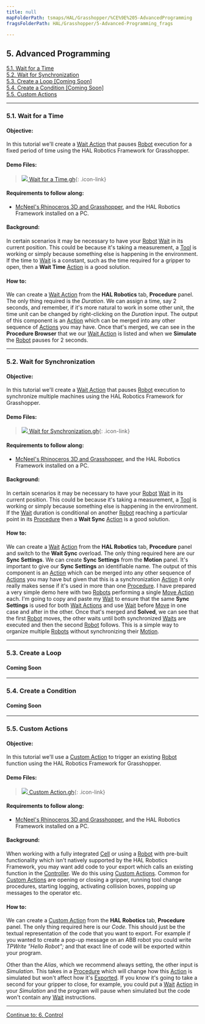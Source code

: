 ```yaml
---
title: null
mapFolderPath: tsmaps/HAL/Grasshopper/%CE%9E%205-AdvancedProgramming
fragsFolderPath: HAL/Grasshopper/5-Advanced-Programming_frags

---
```



<!-- tsGuideRenderComment {"guide":{"id":"fdLC2K0fa","path":"HAL/Grasshopper","fragmentFolderPath":"HAL/Grasshopper/5-Advanced-Programming_frags"},"fragment":{"id":"fdLC2K0fa","topLevelMapKey":"eGVQIT27G","mapKeyChain":"eGVQIT27G","guideID":"fdLC2K2av","guidePath":"c:/GitHub/MuddySpud/MuddySpud.github.io/tsmaps/HAL/Grasshopper/5-AdvancedProgramming.tsmap","parentFragmentID":null,"chartKey":"eGVQIT27G","options":[]}} -->

## 5. Advanced Programming

[5.1. Wait for a Time](#51-wait-for-a-time)  
[5.2. Wait for Synchronization](#52-wait-for-synchronization)  
[5.3. Create a Loop \[Coming Soon\]](#53-create-a-loop)  
[5.4. Create a Condition \[Coming Soon\]](#54-create-a-condition)  
[5.5. Custom Actions](#55-custom-actions)  

---
### 5.1. Wait for a Time

#### Objective:

In this tutorial we'll create a [Wait Action](/HAL/Overview/Glossary#wait-action) that pauses [Robot](/HAL/Overview/Glossary#manipulator) execution for a fixed period of time using the HAL Robotics Framework for Grasshopper.

#### Demo Files:

> [<img src="/HAL/assets/images/Grasshopper/GHFile16.PNG"> Wait for a Time.gh](/HAL/Grasshopper/ExampleFiles/Tutorials/5.1%20-%20Wait%20for%20a%20Time.gh){: .icon-link}

#### Requirements to follow along:

- [McNeel's Rhinoceros 3D and Grasshopper](https://www.rhino3d.com/download), and the HAL Robotics Framework installed on a PC.

#### Background:

In certain scenarios it may be necessary to have your [Robot](/HAL/Overview/Glossary#manipulator) [Wait](/HAL/Overview/Glossary#wait-action) in its current position. This could be because it's taking a measurement, a [Tool](/HAL/Overview/Glossary#end-effector) is working or simply because something else is happening in the environment. If the time to [Wait](/HAL/Overview/Glossary#wait-action) is a constant, such as the time required for a gripper to open, then a **Wait Time** [Action](/HAL/Overview/Glossary#action) is a good solution.

#### How to:

We can create a [Wait Action](/HAL/Overview/Glossary#wait-action) from the **HAL Robotics** tab, **Procedure** panel. The only thing required is the _Duration_. We can assign a time, say 2 seconds, and remember, if it's more natural to work in some other unit, the time unit can be changed by right-clicking on the _Duration_ input. The output of this component is an [Action](/HAL/Overview/Glossary#action) which can be merged into any other sequence of [Actions](/HAL/Overview/Glossary#action) you may have. Once that's merged, we can see in the **Procedure Browser** that we our [Wait Action](/HAL/Overview/Glossary#wait-action) is listed and when we **Simulate** the [Robot](/HAL/Overview/Glossary#manipulator) pauses for 2 seconds.

---
### 5.2. Wait for Synchronization

#### Objective:

In this tutorial we'll create a [Wait Action](/HAL/Overview/Glossary#wait-action) that pauses [Robot](/HAL/Overview/Glossary#manipulator) execution to synchronize multiple machines using the HAL Robotics Framework for Grasshopper.

#### Demo Files:

> [<img src="/HAL/assets/images/Grasshopper/GHFile16.PNG"> Wait for Synchronization.gh](/HAL/Grasshopper/ExampleFiles/Tutorials/5.2%20-%20Wait%20for%20Synchronization.gh){: .icon-link}

#### Requirements to follow along:

- [McNeel's Rhinoceros 3D and Grasshopper](https://www.rhino3d.com/download), and the HAL Robotics Framework installed on a PC.

#### Background:

In certain scenarios it may be necessary to have your [Robot](/HAL/Overview/Glossary#manipulator) [Wait](/HAL/Overview/Glossary#wait-action) in its current position. This could be because it's taking a measurement, a [Tool](/HAL/Overview/Glossary#end-effector) is working or simply because something else is happening in the environment. If the [Wait](/HAL/Overview/Glossary#wait-action) duration is conditional on another [Robot](/HAL/Overview/Glossary#manipulator) reaching a particular point in its [Procedure](/HAL/Overview/Glossary#procedure) then a **Wait Sync** [Action](/HAL/Overview/Glossary#action) is a good solution.

#### How to:

We can create a [Wait](/HAL/Overview/Glossary#wait-action) [Action](/HAL/Overview/Glossary#action) from the **HAL Robotics** tab, **Procedure** panel and switch to the **Wait Sync** overload. The only thing required here are our **Sync Settings**. We can create **Sync Settings** from the **Motion** panel. It's important to give our **Sync Settings** an identifiable name. The output of this component is an [Action](/HAL/Overview/Glossary#action) which can be merged into any other sequence of [Actions](/HAL/Overview/Glossary#action) you may have but given that this is a synchronization [Action](/HAL/Overview/Glossary#action) it only really makes sense if it's used in more than one [Procedure](/HAL/Overview/Glossary#procedure). I have prepared a very simple demo here with two [Robots](/HAL/Overview/Glossary#manipulator) performing a single [Move Action](/HAL/Overview/Glossary#motion-action) each. I'm going to copy and paste my [Wait](/HAL/Overview/Glossary#wait-action) to ensure that the same **Sync Settings** is used for both [Wait Actions](/HAL/Overview/Glossary#wait-action) and use [Wait](/HAL/Overview/Glossary#wait-action) before [Move](/HAL/Overview/Glossary#motion-action) in one case and after in the other. Once that's merged and **Solved**, we can see that the first [Robot](/HAL/Overview/Glossary#manipulator) moves, the other waits until both synchronized [Waits](/HAL/Overview/Glossary#wait-action) are executed and then the second [Robot](/HAL/Overview/Glossary#manipulator) follows. This is a simple way to organize multiple [Robots](/HAL/Overview/Glossary#manipulator) without synchronizing their [Motion](/HAL/Overview/Glossary#motion-action).

---
### 5.3. Create a Loop
#### Coming Soon

---
### 5.4. Create a Condition
#### Coming Soon

---
### 5.5. Custom Actions

#### Objective:

In this tutorial we'll use a [Custom Action](/HAL/Overview/Glossary#custom-action) to trigger an existing [Robot](/HAL/Overview/Glossary#manipulator) function using the HAL Robotics Framework for Grasshopper.

#### Demo Files:

> [<img src="/HAL/assets/images/Grasshopper/GHFile16.PNG"> Custom Action.gh](/HAL/Grasshopper/ExampleFiles/Tutorials/5.5%20-%20Custom%20Action.gh){: .icon-link}

#### Requirements to follow along:

- [McNeel's Rhinoceros 3D and Grasshopper](https://www.rhino3d.com/download), and the HAL Robotics Framework installed on a PC.

#### Background:

When working with a fully integrated [Cell](/HAL/Overview/Glossary#cell) or using a [Robot](/HAL/Overview/Glossary#manipulator) with pre-built functionality which isn't natively supported by the HAL Robotics Framework, you may want add code to your export which calls an existing function in the [Controller](/HAL/Overview/Glossary#controller). We do this using [Custom Actions](/HAL/Overview/Glossary#custom-action). Common for [Custom Actions](/HAL/Overview/Glossary#custom-action) are opening or closing a gripper, running tool change procedures, starting logging, activating collision boxes, popping up messages to the operator etc.

#### How to:

We can create a [Custom Action](/HAL/Overview/Glossary#custom-action) from the **HAL Robotics** tab, **Procedure** panel. The only thing required here is our _Code_. This should just be the textual representation of the code that you want to export. For example if you wanted to create a pop-up message on an ABB robot you could write _TPWrite "Hello Robot";_ and that exact line of code will be exported within your program.

Other than the _Alias_, which we recommend always setting, the other input is _Simulation_. This takes in a [Procedure](/HAL/Overview/Glossary#procedure) which will change how this [Action](/HAL/Overview/Glossary#action) is simulated but won't affect how it's [Exported](/HAL/Overview/Glossary#export). If you know it's going to take a second for your gripper to close, for example, you could put a [Wait](/HAL/Overview/Glossary#wait-action) [Action](/HAL/Overview/Glossary#action) in your _Simulation_ and the program will pause when simulated but the code won't contain any [Wait](/HAL/Overview/Glossary#wait-action) instructions.

---

[Continue to: 6. Control](/HAL/Grasshopper/6-Control#6-control)